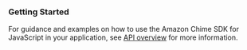 ### Getting Started

For guidance and examples on how to use the Amazon Chime SDK for JavaScript in your application, see [API overview](https://aws.github.io/amazon-chime-sdk-js/modules/apioverview.html) for more information.